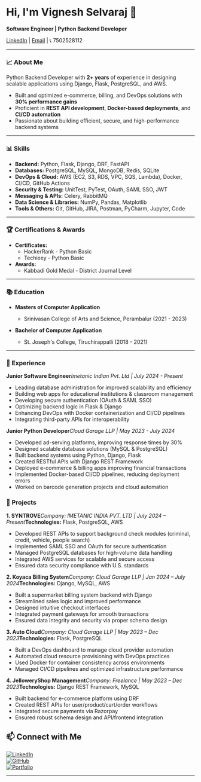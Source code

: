 # Hi, I'm Vignesh Selvaraj 👋

**Software Engineer | Python Backend Developer**

[LinkedIn](https://www.linkedin.com/in/vignesh118/) | [Email](mailto:vigneshaasiga2020@gmail.com) | 📞 7502528112

---

### 📈 About Me

Python Backend Developer with **2+ years** of experience in designing scalable applications using Django, Flask, PostgreSQL, and AWS.

- Built and optimized e-commerce, billing, and DevOps solutions with **30% performance gains**
- Proficient in **REST API development**, **Docker-based deployments**, and **CI/CD automation**
- Passionate about building efficient, secure, and high-performance backend systems

---

### 📊 Skills

- **Backend:** Python, Flask, Django, DRF, FastAPI
- **Databases:** PostgreSQL, MySQL, MongoDB, Redis, SQLite
- **DevOps & Cloud:** AWS (EC2, S3, RDS, VPC, SQS, Lambda), Docker, CI/CD, GitHub Actions
- **Security & Testing:** UnitTest, PyTest, OAuth, SAML SSO, JWT
- **Messaging & APIs:** Celery, RabbitMQ
- **Data Science & Libraries:** NumPy, Pandas, Matplotlib
- **Tools & Others:** Git, GitHub, JIRA, Postman, PyCharm, Jupyter, Code

---

### 🏆 Certifications & Awards

- **Certificates:**
  - HackerRank - Python Basic
  - Techieey - Python Basic
- **Awards:**
  - Kabbadi Gold Medal - District Journal Level

---

### 📚 Education

- **Masters of Computer Application**

  - Srinivasan College of Arts and Science, Perambalur (2021 - 2023)
- **Bachelor of Computer Application**

  - St. Joseph's College, Tiruchirappalli (2018 - 2021)

---

### 💼 Experience

**Junior Software Engineer***Imetanic Indian Pvt. Ltd | July 2024 - Present*

- Leading database administration for improved scalability and efficiency
- Building web apps for educational institutions & classroom management
- Developing secure authentication (OAuth & SAML SSO)
- Optimizing backend logic in Flask & Django
- Enhancing DevOps with Docker containerization and CI/CD pipelines
- Integrating third-party APIs for interoperability

**Junior Python Developer***Cloud Garage LLP | May 2023 - July 2024*

- Developed ad-serving platforms, improving response times by 30%
- Designed scalable database solutions (MySQL & PostgreSQL)
- Built backend systems using Python, Django, Flask
- Created RESTful APIs with Django REST Framework
- Deployed e-commerce & billing apps improving financial transactions
- Implemented Docker-based CI/CD pipelines, reducing deployment errors
- Worked on barcode generation projects and cloud automation

### 🧪 Projects

**1. SYNTROVE***Company: IMETANIC INDIA PVT. LTD | July 2024 – Present***Technologies:** Flask, PostgreSQL, AWS

- Developed REST APIs to support background check modules (criminal, credit, vehicle, people search)
- Implemented SAML SSO and OAuth for secure authentication
- Managed PostgreSQL databases for high-volume data handling
- Integrated AWS services for scalable and secure access
- Ensured data security compliance with U.S. standards

**2. Koyaca Billing System***Company: Cloud Garage LLP | Jan 2024 – July 2024***Technologies:** Django, MySQL, AWS

- Built a supermarket billing system backend with Django
- Streamlined sales logic and improved performance
- Designed intuitive checkout interfaces
- Integrated payment gateways for smooth transactions
- Ensured data integrity and security via proper schema design

**3. Auto Cloud***Company: Cloud Garage LLP | May 2023 – Dec 2023***Technologies:** Flask, PostgreSQL

- Built a DevOps dashboard to manage cloud provider automation
- Automated cloud resource provisioning with DevOps practices
- Used Docker for container consistency across environments
- Managed CI/CD pipelines and optimized infrastructure performance

**4. JelloweryShop Management***Company: Freelance | May 2023 – Dec 2023***Technologies:** Django REST Framework, MySQL

- Built backend for e-commerce platform using DRF
- Created REST APIs for user/product/cart/order workflows
- Integrated secure payments via Razorpay
- Ensured robust schema design and API/frontend integration

## 📫 Connect with Me  

[![LinkedIn](https://img.shields.io/badge/LinkedIn-0077B5?style=for-the-badge&logo=linkedin)](https://www.linkedin.com/in/vignesh118/)  
[![GitHub](https://img.shields.io/badge/GitHub-181717?style=for-the-badge&logo=github)](https://github.com/Vigneshselvaraj1811/)  
[![Portfolio](https://img.shields.io/badge/Portfolio-FF5722?style=for-the-badge&logo=react)](https://Vigneshselvaraj1811.github.io/github-portfolio/)  

---

